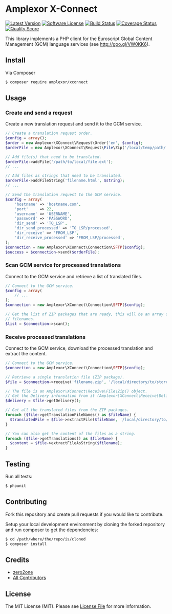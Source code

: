 # Amplexor X-Connect

[![Latest Version](https://img.shields.io/github/release/amplexor-drupal/xconnect.svg?style=flat-square)](https://github.com/amplexor-drupal/xconnect/releases)
[![Software License](https://img.shields.io/badge/license-MIT-brightgreen.svg?style=flat-square)](LICENSE.md)
[![Build Status](https://img.shields.io/travis/amplexor-drupal/xconnect/master.svg?style=flat-square)](https://travis-ci.org/amplexor-drupal/xconnect)
[![Coverage Status](https://img.shields.io/scrutinizer/coverage/g/amplexor-drupal/xconnect.svg?style=flat-square)](https://scrutinizer-ci.com/g/amplexor-drupal/xconnect/code-structure)
[![Quality Score](https://img.shields.io/scrutinizer/g/amplexor-drupal/xconnect.svg?style=flat-square)](https://scrutinizer-ci.com/g/amplexor-drupal/xconnect)


This library implements a PHP client for the Euroscript Global Content 
Management (GCM) language services (see http://goo.gl/VW0KK6).


## Install

Via Composer

``` bash
$ composer require amplexor/xconnect
```


## Usage

### Create and send a request
Create a new translation request and send it to the GCM service.

``` php
// Create a translation request order.
$config = array();
$order = new Amplexor\XConnect\Request\Order('en', $config);
$orderFile = new Amplexor\XConnect\Request\File\Zip('/local/temp/path/', $order);

// Add file(s) that need to be translated.
$orderFile->addFile('/path/to/local/file.ext');
// ...

// Add files as strings that need to be translated.
$orderFile->addFileString('filename.html', $string);
// ...

// Send the translation request to the GCM service.
$config = array(
    'hostname' => 'hostname.com',
    'port'     => 22,
    'username' => 'USERNAME',
    'password' => 'PASSWORD',
    'dir_send' => 'TO_LSP',
    'dir_send_processed' => 'TO_LSP/processed',
    'dir_receive' => 'FROM_LSP',
    'dir_receive_processed' => 'FROM_LSP/processed',
);
$connection = new Amplexor\XConnect\Connection\SFTP($config);
$success = $connection->send($orderFile);
```

### Scan GCM service for processed translations
Connect to the GCM service and retrieve a list of translated files.

``` php
// Connect to the GCM service.
$config = array(
    // ...
);
$connection = new Amplexor\XConnect\Connection\SFTP($config);

// Get the list of ZIP packages that are ready, this will be an array of 
// filenames. 
$list = $connection->scan();
```

### Receive processed translations
Connect to the GCM service, download the processed translation and extract the
content.

``` php
// Connect to the GCM service.
$connection = new Amplexor\XConnect\Connection\SFTP($config);

// Retrieve a single translation file (ZIP package).
$file = $connection->receive('filename.zip', '/local/directory/to/store/the/downloaded/file/');

// The file is an Amplexor\XConnect\Receive\File\Zip() object.
// Get the Delivery information from it (Amplexor\XConnect\Receive\Delivery).
$delivery = $file->getDelivery();

// Get all the translated files from the ZIP packages.
foreach ($file->getTranslationFileNames() as $fileName) {
  $translatedFile = $file->extractFile($fileName, '/local/directory/to/extract/the/file/to/');
}

// You can also get the content of the files as a string.
foreach ($file->getTranslations() as $fileName) {
  $content = $file->extractFileAsString($filename);
}
```


## Testing
Run all tests:

``` bash
$ phpunit
```


## Contributing
Fork this repository and create pull requests if you would like to contribute.

Setup your local development environment by cloning the forked repository and
run composer to get the dependencies:

``` bash
$ cd /path/where/the/repo/is/cloned
$ composer install
```


## Credits

- [zero2one](https://github.com/zero2one)
- [All Contributors](https://github.com/amplexor/xconnect/contributors)


## License

The MIT License (MIT). Please see [License File](LICENSE.md) for more information.

